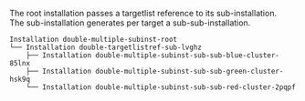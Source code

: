 
The root installation passes a targetlist reference to its sub-installation.  
The sub-installation generates per target a sub-sub-installation.  

```text
Installation double-multiple-subinst-root  
└── Installation double-targetlistref-sub-lvghz
    ├── Installation double-multiple-subinst-sub-sub-blue-cluster-85lnx
    ├── Installation double-multiple-subinst-sub-sub-green-cluster-hsk9q
    └── Installation double-multiple-subinst-sub-sub-red-cluster-2pqpf
```
